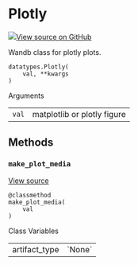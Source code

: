 # Plotly

<!-- Insert buttons and diff -->


[![](https://www.tensorflow.org/images/GitHub-Mark-32px.png)View source on GitHub](https://www.github.com/wandb/client/tree/master/wandb/data_types.py#L2244-L2288)




Wandb class for plotly plots.

<pre class="devsite-click-to-copy prettyprint lang-py tfo-signature-link">
<code>datatypes.Plotly(
    val, **kwargs
)
</code></pre>



<!-- Placeholder for "Used in" -->


<!-- Tabular view -->
Arguments
<table>

<tr>
<td>
<code>val</code>
</td>
<td>
matplotlib or plotly figure
</td>
</tr>
</table>



## Methods

<h3 id="make_plot_media"><code>make_plot_media</code></h3>

<a target="_blank" href="https://www.github.com/wandb/client/tree/master/wandb/data_types.py#L2252-L2258">View source</a>

<pre class="devsite-click-to-copy prettyprint lang-py tfo-signature-link">
<code>@classmethod</code>
<code>make_plot_media(
    val
)
</code></pre>








<!-- Tabular view -->
Class Variables
<table>

<tr>
<td>
artifact_type<a id="artifact_type"></a>
</td>
<td>
`None`
</td>
</tr>
</table>

